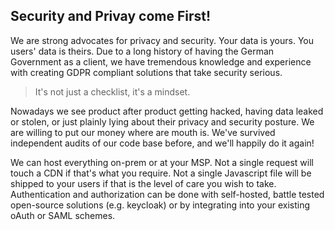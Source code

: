 ## Security and Privay come First!

We are strong advocates for privacy and security. Your data is yours. You users' data is theirs. Due to a long history of having the German Government as a client, we have tremendous knowledge and experience with creating GDPR compliant solutions that take security serious. 

> It's not just a checklist, it's a mindset. 

Nowadays we see product after product getting hacked, having data leaked or stolen, or just plainly lying about their privacy and security posture. We are willing to put our money where are mouth is. We've survived independent audits of our code base before, and we'll happily do it again! 

We can host everything on-prem or at your MSP. Not a single request will touch a CDN if that's what you require. Not a single Javascript file will be shipped to your users if that is the level of care you wish to take. Authentication and authorization can be done with self-hosted, battle tested open-source solutions (e.g. keycloak) or by integrating into your existing oAuth or SAML schemes.
